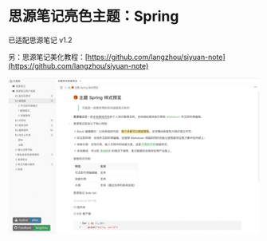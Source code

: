 # 思源笔记亮色主题：Spring

已适配思源笔记 v1.2 

另：思源笔记美化教程：[https://github.com/langzhou/siyuan-note](https://github.com/langzhou/siyuan-note)

![preview](https://raw.githubusercontent.com/langzhou/spring-theme-for-siyuan/main/preview.png)
